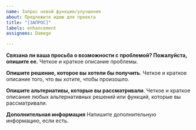 ```yaml
---
name: Запрос новой функции/улучшения
about: Предложите идею для проекта
title: "[ЗАПРОС]"
labels: enhancement
assignees: Damego

---
```


**Связана ли ваша просьба о возможности с проблемой? Пожалуйста, опишите ее.**
Четкое и краткое описание проблемы.

**Опишите решение, которое вы хотели бы получить**.
Четкое и краткое описание того, что вы хотите, чтобы произошло.

**Опишите альтернативы, которые вы рассматривали**.
Четкое и краткое описание любых альтернативных решений или функций, которые вы рассматривали.

**Дополнительная информация**
Напишите дополнительную информацию, если есть.
